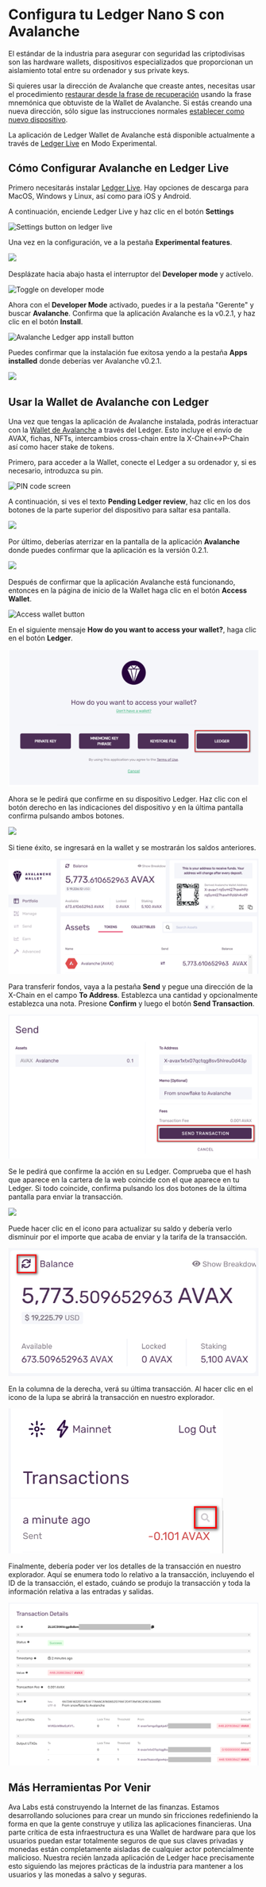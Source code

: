 # Configura tu Ledger Nano S con Avalanche

El estándar de la industria para asegurar con seguridad las criptodivisas son las hardware wallets, dispositivos especializados que proporcionan un aislamiento total entre su ordenador y sus private keys.

Si quieres usar la dirección de Avalanche que creaste antes, necesitas usar el procedimiento [restaurar desde la frase de recuperación](https://support.ledger.com/hc/en-us/articles/360005434914)  usando la frase mnemónica que obtuviste de la Wallet de Avalanche. Si estás creando una nueva dirección, sólo sigue las instrucciones normales [establecer como nuevo dispositivo](https://support.ledger.com/hc/en-us/articles/360000613793-Set-up-as-new-device).

La aplicación de Ledger Wallet de Avalanche está disponible actualmente a través de [Ledger Live](https://www.ledger.com/ledger-live) en Modo Experimental.

## Cómo Configurar Avalanche en Ledger Live <a id="1c80"></a>

Primero necesitarás instalar [Ledger Live](https://www.ledger.com/ledger-live). 
Hay opciones de descarga para MacOS, Windows y Linux, así como para iOS y Android.

A continuación, enciende Ledger Live y haz clic en el botón **Settings**

![Settings button on ledger live](https://miro.medium.com/max/3052/1*lMnVGJneUAqgRvZBIDv_rA.png)

Una vez en la configuración, ve a la pestaña **Experimental features**.

![](https://miro.medium.com/max/4072/1*HrSweaL-kelTl47QRt38iA.png)

Desplázate hacia abajo hasta el interruptor  del **Developer mode** y actívelo.

![Toggle on developer mode](https://miro.medium.com/max/2908/1*qdte7MSvSZdfqfCIUMNp2Q.png)

Ahora con el **Developer Mode** activado, puedes ir a la pestaña "Gerente" y buscar **Avalanche**. Confirma que la aplicación Avalanche es la v0.2.1, y haz clic en el botón **Install**.

![Avalanche Ledger app install button](https://miro.medium.com/max/4040/1*rGFrSBEfxRlIkc-k7hS2Vg.png)

Puedes confirmar que la instalación fue exitosa yendo a la pestaña **Apps installed** donde deberías ver Avalanche v0.2.1.

![](https://miro.medium.com/max/3020/1*qBSuxqY52-wxWfM-w1YR_w.png)

## Usar la Wallet de Avalanche con Ledger <a id="48a3"></a>

Una vez que tengas la aplicación de Avalanche instalada, podrás interactuar con la [Wallet de Avalanche](https://wallet.avax.network/) a través del Ledger. Esto incluye el envío de AVAX, fichas, NFTs, intercambios cross-chain entre la X-Chain&lt;-&gt;P-Chain así como hacer stake de tokens.

Primero, para acceder a la Wallet, conecte el Ledger a su ordenador y, si es necesario, introduzca su pin.

![PIN code screen](https://miro.medium.com/max/1852/1*A_1VgMMLeJCYzNst6tdq9A.jpeg)

A continuación, si ves el texto **Pending Ledger review**, haz clic en los dos botones de la parte superior del dispositivo para saltar esa pantalla.

![](https://miro.medium.com/max/1820/1*OxLbAWq5hzjC6P1SmiCqmg.jpeg)

Por último, deberías aterrizar en la pantalla de la aplicación **Avalanche** donde puedes confirmar que la aplicación es la versión 0.2.1.

![](https://miro.medium.com/max/1802/1*Qevjy6nhw5UM0ufvxIL_qg.jpeg)

Después de confirmar que la aplicación Avalanche está funcionando, entonces en la página de inicio de la Wallet haga clic en el botón **Access Wallet**.

![Access wallet button](https://miro.medium.com/max/2364/1*SC1uM5xFybz3lfPiKwOHUw.png)

En el siguiente mensaje **How do you want to access your wallet?**, haga clic en el botón **Ledger**.

![Ledger Access](../../../.gitbook/assets/ledger-access.png)

Ahora se le pedirá que confirme en su dispositivo Ledger. Haz clic con el botón derecho en las indicaciones del dispositivo y en la última pantalla confirma pulsando ambos botones.

![](https://miro.medium.com/max/3828/1*xpNt2ajcTdEivDr4xEedQQ.png)

Si tiene éxito, se ingresará en la wallet y se mostrarán los saldos anteriores.

![Web Wallet Portfolio Tab](../../../.gitbook/assets/web-wallet-portfolio-tab.png)

Para transferir fondos, vaya a la pestaña **Send** y pegue una dirección de la X-Chain en el campo **To Address**. Establezca una cantidad y opcionalmente establezca una nota. Presione **Confirm** y luego el botón **Send Transaction**.

![Send Transaction](../../../.gitbook/assets/send-transaction.png)

Se le pedirá que confirme la acción en su Ledger. Comprueba que el hash que aparece en la cartera de la web coincide con el que aparece en tu Ledger. Si todo coincide, confirma pulsando los dos botones de la última pantalla para enviar la transacción.

![](https://miro.medium.com/max/2932/1*XI8fzBRpDr0PXcuVQPHLvQ.png)

Puede hacer clic en el icono para actualizar su saldo y debería verlo disminuir por el importe que acaba de enviar y la tarifa de la transacción.

![Refresh wallet balance](../../../.gitbook/assets/refresh-wallet-balance.png)

En la columna de la derecha, verá su última transacción. Al hacer clic en el icono de la lupa se abrirá la transacción en nuestro explorador.

![Magnifying Glass](../../../.gitbook/assets/magnifying-glass.png)

Finalmente, debería poder ver los detalles de la transacción en nuestro explorador. Aquí se enumera todo lo relativo a la transacción, incluyendo el ID de la transacción, el estado, cuándo se produjo la transacción y toda la información relativa a las entradas y salidas.

![Transaction details](../../../.gitbook/assets/transaction-details.png)

## Más Herramientas Por Venir <a id="135b"></a>

Ava Labs está construyendo la Internet de las finanzas. Estamos desarrollando soluciones para crear un mundo sin fricciones redefiniendo la forma en que la gente construye y utiliza las aplicaciones financieras. Una parte crítica de esta infraestructura es una Wallet de hardware para que los usuarios puedan estar totalmente seguros de que sus claves privadas y monedas están completamente aisladas de cualquier actor potencialmente malicioso. Nuestra recién lanzada aplicación de Ledger hace precisamente esto siguiendo las mejores prácticas de la industria para mantener a los usuarios y las monedas a salvo y seguras.

<!--stackedit_data:
eyJoaXN0b3J5IjpbMTY5NDE4MjI5NiwtNjUxODM2MzEyXX0=
-->